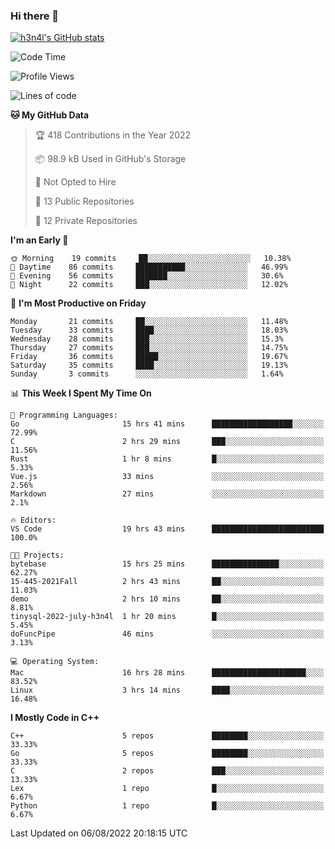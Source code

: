 ### Hi there 👋

[![h3n4l's GitHub stats](https://github-readme-stats.vercel.app/api?username=h3n4l&count_private=true&show_icons=true&theme=radical)](https://github.com/h3n4l/github-readme-stats)

<!--START_SECTION:waka-->
![Code Time](http://img.shields.io/badge/Code%20Time-549%20hrs%2033%20mins-blue)

![Profile Views](http://img.shields.io/badge/Profile%20Views-17-blue)

![Lines of code](https://img.shields.io/badge/From%20Hello%20World%20I%27ve%20Written-39%20Thousand%20lines%20of%20code-blue)

**🐱 My GitHub Data** 

> 🏆 418 Contributions in the Year 2022
 > 
> 📦 98.9 kB Used in GitHub's Storage 
 > 
> 🚫 Not Opted to Hire
 > 
> 📜 13 Public Repositories 
 > 
> 🔑 12 Private Repositories  
 > 
**I'm an Early 🐤** 

```text
🌞 Morning    19 commits     ██░░░░░░░░░░░░░░░░░░░░░░░   10.38% 
🌆 Daytime    86 commits     ███████████░░░░░░░░░░░░░░   46.99% 
🌃 Evening    56 commits     ███████░░░░░░░░░░░░░░░░░░   30.6% 
🌙 Night      22 commits     ███░░░░░░░░░░░░░░░░░░░░░░   12.02%

```
📅 **I'm Most Productive on Friday** 

```text
Monday       21 commits     ██░░░░░░░░░░░░░░░░░░░░░░░   11.48% 
Tuesday      33 commits     ████░░░░░░░░░░░░░░░░░░░░░   18.03% 
Wednesday    28 commits     ███░░░░░░░░░░░░░░░░░░░░░░   15.3% 
Thursday     27 commits     ███░░░░░░░░░░░░░░░░░░░░░░   14.75% 
Friday       36 commits     █████░░░░░░░░░░░░░░░░░░░░   19.67% 
Saturday     35 commits     ████░░░░░░░░░░░░░░░░░░░░░   19.13% 
Sunday       3 commits      ░░░░░░░░░░░░░░░░░░░░░░░░░   1.64%

```


📊 **This Week I Spent My Time On** 

```text
💬 Programming Languages: 
Go                       15 hrs 41 mins      ██████████████████░░░░░░░   72.99% 
C                        2 hrs 29 mins       ███░░░░░░░░░░░░░░░░░░░░░░   11.56% 
Rust                     1 hr 8 mins         █░░░░░░░░░░░░░░░░░░░░░░░░   5.33% 
Vue.js                   33 mins             ░░░░░░░░░░░░░░░░░░░░░░░░░   2.56% 
Markdown                 27 mins             ░░░░░░░░░░░░░░░░░░░░░░░░░   2.1%

🔥 Editors: 
VS Code                  19 hrs 43 mins      █████████████████████████   100.0%

🐱‍💻 Projects: 
bytebase                 15 hrs 25 mins      ███████████████░░░░░░░░░░   62.27% 
15-445-2021Fall          2 hrs 43 mins       ██░░░░░░░░░░░░░░░░░░░░░░░   11.03% 
demo                     2 hrs 10 mins       ██░░░░░░░░░░░░░░░░░░░░░░░   8.81% 
tinysql-2022-july-h3n4l  1 hr 20 mins        █░░░░░░░░░░░░░░░░░░░░░░░░   5.45% 
doFuncPipe               46 mins             ░░░░░░░░░░░░░░░░░░░░░░░░░   3.13%

💻 Operating System: 
Mac                      16 hrs 28 mins      █████████████████████░░░░   83.52% 
Linux                    3 hrs 14 mins       ████░░░░░░░░░░░░░░░░░░░░░   16.48%

```

**I Mostly Code in C++** 

```text
C++                      5 repos             ████████░░░░░░░░░░░░░░░░░   33.33% 
Go                       5 repos             ████████░░░░░░░░░░░░░░░░░   33.33% 
C                        2 repos             ███░░░░░░░░░░░░░░░░░░░░░░   13.33% 
Lex                      1 repo              █░░░░░░░░░░░░░░░░░░░░░░░░   6.67% 
Python                   1 repo              █░░░░░░░░░░░░░░░░░░░░░░░░   6.67%

```



 Last Updated on 06/08/2022 20:18:15 UTC
<!--END_SECTION:waka-->

